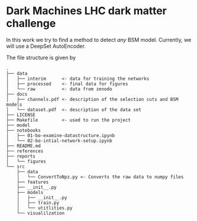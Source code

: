 # Dark Machines LHC dark matter challenge
In this work we try to find a method to detect _any_ BSM model.
Currently, we will use a DeepSet AutoEncoder.


The file structure is given by
```
.
├── data
│   ├── interim      <- data for training the networks
│   ├── processed    <- final data for figures
│   └── raw          <- data from zenodo
├── docs
│   ├── channels.pdf <- description of the selection cuts and BSM models
│   └── dataset.pdf  <- description of the data set
├── LICENSE
├── Makefile         <- used to run the project
├── model
├── notebooks
│   ├── 01-bo-examine-datastructure.ipynb
│   └── 02-bo-intial-network-setup.ipynb
├── README.md
├── references
├── reports
│   └── figures
└── src
    ├── data
    │   └── ConvertToNpz.py <- Converts the raw data to numpy files
    ├── features
    ├── __init__.py
    ├── models
    │   ├── __init__.py
    │   ├── train.py
    │   └── utitlities.py
    └── visualilzation
 ```
